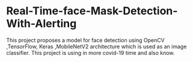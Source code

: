 # Real-Time-face-Mask-Detection-With-Alerting
This project proposes a model for face detection using OpenCV ,TensorFlow, Keras ,MobileNetV2 architecture which is used as an image classifier.
This project is using in more covid-19 time and also know.
